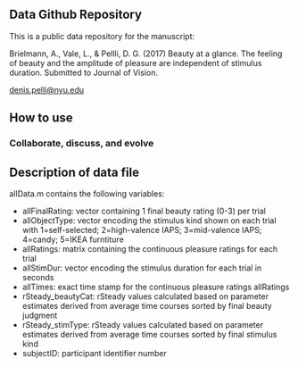 ## Data Github Repository

This is a public data repository for the manuscript:

Brielmann, A., Vale, L., & Pellli, D. G. (2017) Beauty at a glance. The feeling of beauty and the amplitude of pleasure are independent of stimulus duration. Submitted to Journal of Vision.


denis.pelli@nyu.edu


## How to use

### Collaborate, discuss, and evolve

## Description of data file

allData.m contains the following variables:
- allFinalRating: vector containing 1 final beauty rating (0-3) per trial
- allObjectType: vector encoding the stimulus kind shown on each trial with 1=self-selected; 2=high-valence IAPS; 3=mid-valence IAPS; 4=candy; 5=IKEA furntiture
- allRatings: matrix containing the continuous pleasure ratings for each trial
- allStimDur: vector encoding the stimulus duration for each trial in seconds
- allTimes: exact time stamp for the continuous pleasure ratings allRatings
- rSteady_beautyCat: rSteady values calculated based on parameter estimates derived from average time courses sorted by final beauty judgment
- rSteady_stimType: rSteady values calculated based on parameter estimates derived from average time courses sorted by final stimulus kind
- subjectID: participant identifier number
